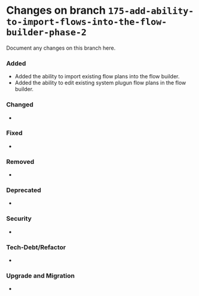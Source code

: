 # Changes on branch `175-add-ability-to-import-flows-into-the-flow-builder-phase-2`
Document any changes on this branch here.
### Added
- Added the ability to import existing flow plans into the flow builder. 
- Added the ability to edit existing system plugun flow plans in the flow builder.

### Changed
- 

### Fixed
- 

### Removed
- 

### Deprecated
- 

### Security
- 

### Tech-Debt/Refactor
- 

### Upgrade and Migration
- 
